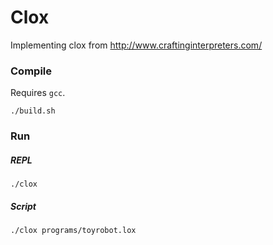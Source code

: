 # Clox
Implementing clox from http://www.craftinginterpreters.com/

### Compile
Requires `gcc`.
```
./build.sh
```

### Run
##### REPL
```
./clox
```

##### Script
```
./clox programs/toyrobot.lox
```
